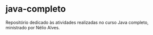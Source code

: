 # java-completo
Repositório dedicado às atividades realizadas no curso Java completo, ministrado por Nélio Alves.
